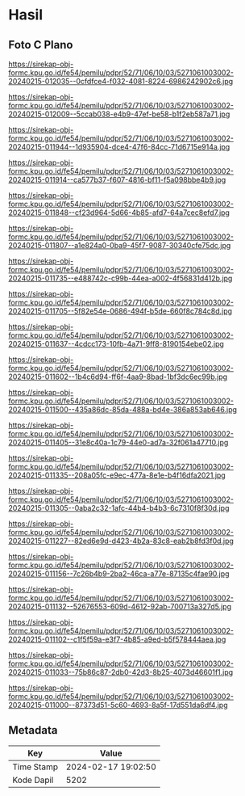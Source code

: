 # Hasil

## Foto C Plano

https://sirekap-obj-formc.kpu.go.id/fe54/pemilu/pdpr/52/71/06/10/03/5271061003002-20240215-012035--0cfdfce4-f032-4081-8224-6986242902c6.jpg

https://sirekap-obj-formc.kpu.go.id/fe54/pemilu/pdpr/52/71/06/10/03/5271061003002-20240215-012009--5ccab038-e4b9-47ef-be58-b1f2eb587a71.jpg

https://sirekap-obj-formc.kpu.go.id/fe54/pemilu/pdpr/52/71/06/10/03/5271061003002-20240215-011944--1d935904-dce4-47f6-84cc-71d6715e914a.jpg

https://sirekap-obj-formc.kpu.go.id/fe54/pemilu/pdpr/52/71/06/10/03/5271061003002-20240215-011914--ca577b37-f607-4816-bf11-f5a098bbe4b9.jpg

https://sirekap-obj-formc.kpu.go.id/fe54/pemilu/pdpr/52/71/06/10/03/5271061003002-20240215-011848--cf23d964-5d66-4b85-afd7-64a7cec8efd7.jpg

https://sirekap-obj-formc.kpu.go.id/fe54/pemilu/pdpr/52/71/06/10/03/5271061003002-20240215-011807--a1e824a0-0ba9-45f7-9087-30340cfe75dc.jpg

https://sirekap-obj-formc.kpu.go.id/fe54/pemilu/pdpr/52/71/06/10/03/5271061003002-20240215-011735--e488742c-c99b-44ea-a002-4f56831d412b.jpg

https://sirekap-obj-formc.kpu.go.id/fe54/pemilu/pdpr/52/71/06/10/03/5271061003002-20240215-011705--5f82e54e-0686-494f-b5de-660f8c784c8d.jpg

https://sirekap-obj-formc.kpu.go.id/fe54/pemilu/pdpr/52/71/06/10/03/5271061003002-20240215-011637--4cdcc173-10fb-4a71-9ff8-8190154ebe02.jpg

https://sirekap-obj-formc.kpu.go.id/fe54/pemilu/pdpr/52/71/06/10/03/5271061003002-20240215-011602--1b4c6d94-ff6f-4aa9-8bad-1bf3dc6ec99b.jpg

https://sirekap-obj-formc.kpu.go.id/fe54/pemilu/pdpr/52/71/06/10/03/5271061003002-20240215-011500--435a86dc-85da-488a-bd4e-386a853ab646.jpg

https://sirekap-obj-formc.kpu.go.id/fe54/pemilu/pdpr/52/71/06/10/03/5271061003002-20240215-011405--31e8c40a-1c79-44e0-ad7a-32f061a47710.jpg

https://sirekap-obj-formc.kpu.go.id/fe54/pemilu/pdpr/52/71/06/10/03/5271061003002-20240215-011335--208a05fc-e9ec-477a-8e1e-b4f16dfa2021.jpg

https://sirekap-obj-formc.kpu.go.id/fe54/pemilu/pdpr/52/71/06/10/03/5271061003002-20240215-011305--0aba2c32-1afc-44b4-b4b3-6c7310f8f30d.jpg

https://sirekap-obj-formc.kpu.go.id/fe54/pemilu/pdpr/52/71/06/10/03/5271061003002-20240215-011227--82ed6e9d-d423-4b2a-83c8-eab2b8fd3f0d.jpg

https://sirekap-obj-formc.kpu.go.id/fe54/pemilu/pdpr/52/71/06/10/03/5271061003002-20240215-011156--7c26b4b9-2ba2-46ca-a77e-87135c4fae90.jpg

https://sirekap-obj-formc.kpu.go.id/fe54/pemilu/pdpr/52/71/06/10/03/5271061003002-20240215-011132--52676553-609d-4612-92ab-700713a327d5.jpg

https://sirekap-obj-formc.kpu.go.id/fe54/pemilu/pdpr/52/71/06/10/03/5271061003002-20240215-011102--c1f5f59a-e3f7-4b85-a9ed-b5f578444aea.jpg

https://sirekap-obj-formc.kpu.go.id/fe54/pemilu/pdpr/52/71/06/10/03/5271061003002-20240215-011033--75b86c87-2db0-42d3-8b25-4073d46601f1.jpg

https://sirekap-obj-formc.kpu.go.id/fe54/pemilu/pdpr/52/71/06/10/03/5271061003002-20240215-011000--87373d51-5c60-4693-8a5f-17d551da6df4.jpg


## Metadata

| Key        | Value               |
| ---------- | ------------------- |
| Time Stamp | 2024-02-17 19:02:50 |
| Kode Dapil | 5202                |



